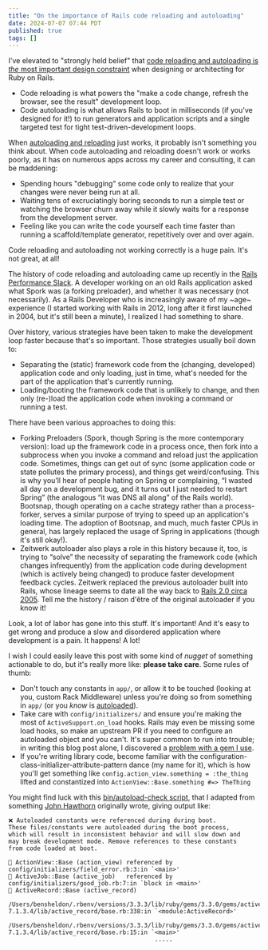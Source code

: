 ```yaml
---
title: "On the importance of Rails code reloading and autoloading"
date: 2024-07-07 07:44 PDT
published: true
tags: []
---
```


I've elevated to "strongly held belief" that [code reloading and autoloading is _the_ most important design constraint](https://island94.org/2024/04/a-ruby-meetup-and-3-podcasts) when designing or architecting for Ruby on Rails. 

- Code reloading is what powers the "make a code change, refresh the browser, see the result" development loop.
- Code autoloading is what allows Rails to boot in milliseconds (if you've designed for it!) to run generators and application scripts and a single targeted test for tight test-driven-development loops.

When [autoloading and reloading](https://guides.rubyonrails.org/autoloading_and_reloading_constants.html) just works, it probably isn't something you think about. When code autoloading and reloading doesn't work or works poorly, as it has on numerous apps across my career and consulting, it can be maddening:

- Spending hours "debugging" some code only to realize that your changes were never being run at all.
- Waiting tens of excruciatingly boring seconds to run a simple test or watching the browser churn away while it slowly waits for a response from the development server.
- Feeling like you can write the code yourself each time faster than running a scaffold/template generator, repetitively over and over again.

Code reloading and autoloading not working correctly is a huge pain. It's not great, at all!

The history of code reloading and autoloading came up recently in the [Rails Performance Slack](https://www.railsspeed.com). A  developer working on an old Rails application asked what Spork was (a forking preloader), and whether it was necessary (not necessarily). As a Rails Developer who is increasingly aware of my ~age~ experience (I started working with Rails in 2012, long after it first launched in 2004, but it's still been a minute), I realized I had something to share.

Over history, various strategies have been taken to make the development loop faster because that's so important. Those strategies usually boil down to:

- Separating the (static) framework code from the (changing, developed) application code and only loading, just in time, what's needed for the part of the application that's currently running.
- Loading/booting the framework code that is unlikely to change, and then only (re-)load the application code when invoking a command or running a test.

There have been various approaches to doing this:

- Forking Preloaders (Spork, though Spring is the more contemporary version): load up the framework code in a process once, then fork into a subprocess when you invoke a command and reload just the application code. Sometimes, things can get out of sync (some application code or state pollutes the primary process), and things get weird/confusing. This is why you’ll hear of people hating on Spring or complaining, “I wasted all day on a development bug, and it turns out I just needed to restart Spring” (the analogous “it was DNS all along” of the Rails world).
Bootsnap, though operating on a cache strategy rather than a process-forker, serves a similar purpose of trying to speed up an application's loading time. The adoption of Bootsnap, and much, much faster CPUs in general, has largely replaced the usage of Spring in applications (though it's still okay!).
- Zeitwerk autoloader also plays a role in this history because it, too, is trying to “solve” the necessity of separating the framework code (which changes infrequently) from the application code during development (which is actively being changed) to produce faster development feedback cycles. Zeitwerk replaced the previous autoloader built into Rails, whose lineage seems to date all the way back to [Rails 2.0 circa 2005](https://github.com/bensheldon/rails/commit/ee014ef95ae9746b4228f3bc7c85ac0df28ba1df). Tell me the history / raison d'être of the original autoloader if you know it!

Look, a lot of labor has gone into this stuff. It's important! And it's easy to get wrong and produce a slow and disordered application where development is a pain. It happens! A lot!

I wish I could easily leave this post with some kind of _nugget_ of something actionable to do, but it's really more like: **please take care**. Some rules of thumb:

- Don't touch any constants in `app/`, or allow it to be touched (looking at you, custom Rack Middleware) unless you're doing so from something in `app/` (or you _know_ is [autoloaded](https://island94.org/2023/05/whatever-you-do-don-t-autoload-rails-lib)).
- Take care with `config/initializers/` and ensure you're making the most of `ActiveSupport.on_load` hooks. Rails may even be missing some load hooks, so make an upstream PR if you need to configure an autoloaded object and you can't. It's super common to run into trouble; in writing this blog post alone, I discovered a [problem with a gem I use](https://github.com/textacular/textacular/pull/159).
- If you're writing library code, become familiar with the configuration-class-initializer-attribute-pattern dance (my name for it), which is how you'll get something like `config.action_view.something = :the_thing` lifted and constantized into `ActionView::Base.something #=> TheThing` 

You might find luck with this [bin/autoload-check script](https://gist.github.com/bensheldon/ba6532c4216c11dd9ba03487c5a06ee4), that I adapted from something [John Hawthorn](https://www.johnhawthorn.com/) originally wrote, giving output like:

```text
❌ Autoloaded constants were referenced during during boot.
These files/constants were autoloaded during the boot process,
which will result in inconsistent behavior and will slow down and
may break development mode. Remove references to these constants
from code loaded at boot.

🚨 ActionView::Base (action_view) referenced by config/initializers/field_error.rb:3:in `<main>'
🚨 ActiveJob::Base (active_job)   referenced by config/initializers/good_job.rb:7:in `block in <main>'
🚨 ActiveRecord::Base (active_record)
                                         /Users/bensheldon/.rbenv/versions/3.3.3/lib/ruby/gems/3.3.0/gems/activerecord-7.1.3.4/lib/active_record/base.rb:338:in `<module:ActiveRecord>'
                                         /Users/bensheldon/.rbenv/versions/3.3.3/lib/ruby/gems/3.3.0/gems/activerecord-7.1.3.4/lib/active_record/base.rb:15:in `<main>'
                                         .....
```

